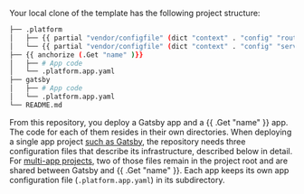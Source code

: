 Your local clone of the template has the following project structure:

```bash
├── .platform
│   ├── {{ partial "vendor/configfile" (dict "context" . "config" "routes") }}
│   └── {{ partial "vendor/configfile" (dict "context" . "config" "services") }}
├── {{ anchorize (.Get "name" )}}
│   ├── # App code
│   └── .platform.app.yaml
├── gatsby
│   ├── # App code
│   └── .platform.app.yaml
└── README.md
```

From this repository, you deploy a Gatsby app and a {{ .Get "name" }} app.
The code for each of them resides in their own directories.
When deploying a single app project [such as Gatsby](/guides/gatsby/deploy.html),
the repository needs three configuration files that describe its infrastructure, described below in detail.
For [multi-app projects](/create-apps/multi-app/_index.md),
two of those files remain in the project root and are shared between Gatsby and {{ .Get "name" }}.
Each app keeps its own app configuration file (`.platform.app.yaml`) in its subdirectory.
